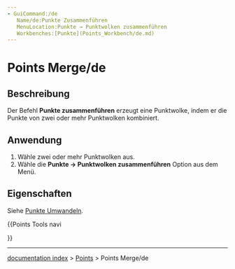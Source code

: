 ```yaml
---
- GuiCommand:/de
   Name/de:Punkte Zusammenführen
   MenuLocation:Punkte → Punktwolken zusammenführen
   Workbenches:[Punkte](Points_Workbench/de.md)
---
```


# Points Merge/de

## Beschreibung

Der Befehl **Punkte zusammenführen** erzeugt eine Punktwolke, indem er die Punkte von zwei oder mehr Punktwolken kombiniert.

## Anwendung

1.  Wähle zwei oder mehr Punktwolken aus.
2.  Wähle die **Punkte → Punktwolken zusammenführen** Option aus dem Menü.

## Eigenschaften

Siehe [Punkte Umwandeln](Points_Convert/de.md).





{{Points Tools navi

}}

---
[documentation index](../README.md) > [Points](Points_Workbench.md) > Points Merge/de
